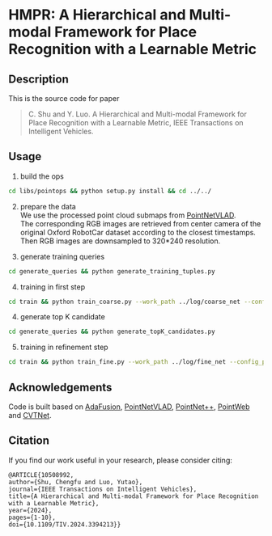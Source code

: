 # HMPR: A Hierarchical and Multi-modal Framework for Place Recognition with a Learnable Metric <br />


## Description
This is the source code for paper

> C. Shu and Y. Luo. A Hierarchical and Multi-modal Framework for Place Recognition with a Learnable Metric,
> IEEE Transactions on Intelligent Vehicles.


## Usage
1. build the ops
  ```bash
  cd libs/pointops && python setup.py install && cd ../../
  ```
2. prepare the data <br/>
We use the processed point cloud submaps from [PointNetVLAD](https://arxiv.org/abs/1804.03492). <br/>
The corresponding RGB images are retrieved from center camera of the original Oxford RobotCar dataset according to the closest timestamps.<br/>
Then RGB images are downsampled to 320*240 resolution.

3. generate training queries
```bash
cd generate_queries && python generate_training_tuples.py
```
4. training in first step
```bash
cd train && python train_coarse.py --work_path ../log/coarse_net --config_path ../config/config_coarse.yaml
```
4. generate top K candidate
```bash
cd generate_queries && python generate_topK_candidates.py
```
5. training in refinement step
```bash
cd train && python train_fine.py --work_path ../log/fine_net --config_path ../config/config_fine.yaml
```

## Acknowledgements
Code is built based on [AdaFusion](https://github.com/MetaSLAM/AdaFusion), [PointNetVLAD](https://github.com/mikacuy/pointnetvlad), [PointNet++](https://github.com/yanx27/Pointnet_Pointnet2_pytorch), [PointWeb](https://github.com/hszhao/PointWeb) and [CVTNet](https://github.com/BIT-MJY/CVTNet).



## Citation
If you find our work useful in your research, please consider citing:

    @ARTICLE{10508992,
    author={Shu, Chengfu and Luo, Yutao},
    journal={IEEE Transactions on Intelligent Vehicles},
    title={A Hierarchical and Multi-modal Framework for Place Recognition with a Learnable Metric},
    year={2024},
    pages={1-10},
    doi={10.1109/TIV.2024.3394213}}
